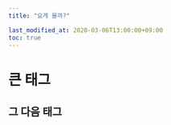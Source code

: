 ```yaml
---
title: "요게 몰까?"

last_modified_at: 2020-03-06T13:00:00+09:00
toc: true
---
```


# 큰 태그
## 그 다음 태그


